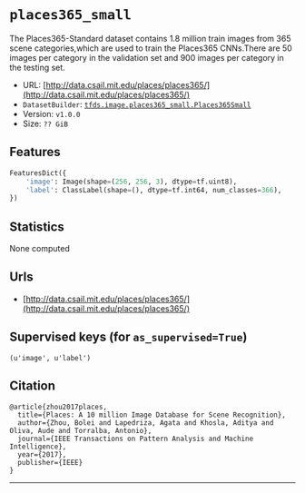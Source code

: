 <div itemscope itemtype="http://schema.org/Dataset">
  <div itemscope itemprop="includedInDataCatalog" itemtype="http://schema.org/DataCatalog">
    <meta itemprop="name" content="TensorFlow Datasets" />
  </div>
  <meta itemprop="name" content="places365_small" />
  <meta itemprop="description" content="The Places365-Standard dataset contains 1.8 million train images from 365 scene categories,which are used to train the Places365 CNNs.There are 50 images per category in the validation set and 900 images per category in the testing set." />
  <meta itemprop="url" content="https://www.tensorflow.org/datasets/catalog/places365_small" />
  <meta itemprop="sameAs" content="http://data.csail.mit.edu/places/places365/" />
</div>

# `places365_small`

The Places365-Standard dataset contains 1.8 million train images from 365 scene
categories,which are used to train the Places365 CNNs.There are 50 images per
category in the validation set and 900 images per category in the testing set.

*   URL:
    [http://data.csail.mit.edu/places/places365/](http://data.csail.mit.edu/places/places365/)
*   `DatasetBuilder`:
    [`tfds.image.places365_small.Places365Small`](https://github.com/tensorflow/datasets/tree/master/tensorflow_datasets/image/places365_small.py)
*   Version: `v1.0.0`
*   Size: `?? GiB`

## Features

```python
FeaturesDict({
    'image': Image(shape=(256, 256, 3), dtype=tf.uint8),
    'label': ClassLabel(shape=(), dtype=tf.int64, num_classes=366),
})
```

## Statistics

None computed

## Urls

*   [http://data.csail.mit.edu/places/places365/](http://data.csail.mit.edu/places/places365/)

## Supervised keys (for `as_supervised=True`)

`(u'image', u'label')`

## Citation

```
@article{zhou2017places,
  title={Places: A 10 million Image Database for Scene Recognition},
  author={Zhou, Bolei and Lapedriza, Agata and Khosla, Aditya and Oliva, Aude and Torralba, Antonio},
  journal={IEEE Transactions on Pattern Analysis and Machine Intelligence},
  year={2017},
  publisher={IEEE}
}
```

--------------------------------------------------------------------------------

